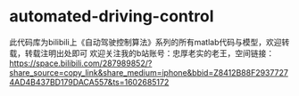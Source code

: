# automated-driving-control
此代码库为bilibili上《自动驾驶控制算法》系列的所有matlab代码与模型，欢迎转载，转载注明出处即可
欢迎关注我的b站账号：忠厚老实的老王，空间链接：
https://space.bilibili.com/287989852/?share_source=copy_link&share_medium=iphone&bbid=Z8412B88F29377274AD4B437BD179DACA557&ts=1602685172
